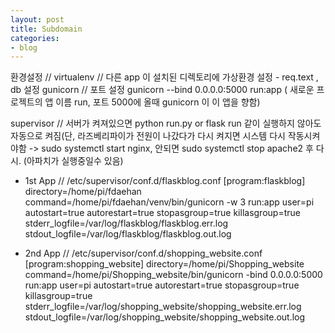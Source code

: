 ```yaml
---
layout: post
title: Subdomain
categories:
- blog
---
```

환경설정 //
virtualenv   // 다른 app 이 설치된 디렉토리에 가상환경 설정 - req.text , db 설정
gunicorn     // 포트 설정 gunicorn --bind 0.0.0.0:5000 run:app   ( 새로운 프로젝트의 앱 이름 run, 포트 5000에 올때 gunicorn 이 이 앱을 향함) 

supervisor   // 서버가 켜져있으면 python run.py or flask run 같이 실행하지 않아도 자동으로 켜짐(단, 라즈베리파이가 전원이 나갔다가 다시 켜지면 시스템 다시 작동시켜야함 -> sudo systemctl start nginx, 안되면 sudo systemctl stop apache2 후 다시. (아파치가 실행중일수 있음)

* 1st App 
// /etc/supervisor/conf.d/flaskblog.conf
[program:flaskblog]
directory=/home/pi/fdaehan
command=/home/pi/fdaehan/venv/bin/gunicorn -w 3 run:app
user=pi
autostart=true
autorestart=true
stopasgroup=true
killasgroup=true
stderr_logfile=/var/log/flaskblog/flaskblog.err.log
stdout_logfile=/var/log/flaskblog/flaskblog.out.log


* 2nd App
// /etc/supervisor/conf.d/shopping_website.conf
[program:shopping_website]
directory=/home/pi/Shopping_website
command=/home/pi/Shopping_website/bin/gunicorn -bind 0.0.0.0:5000 run:app
user=pi
autostart=true
autorestart=true
stopasgroup=true
killasgroup=true
stderr_logfile=/var/log/shopping_website/shopping_website.err.log
stdout_logfile=/var/log/shopping_website/shopping_website.out.log
